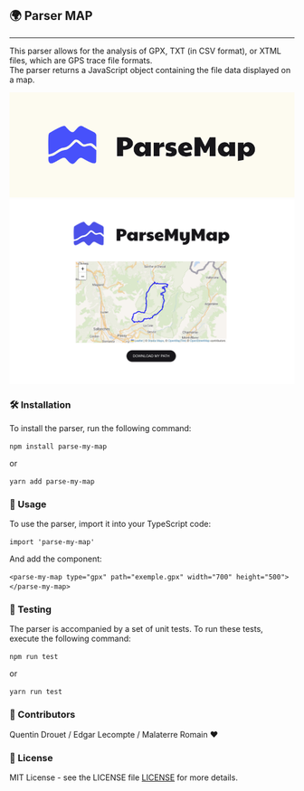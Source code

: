 ## 🌍 Parser MAP

----

This parser allows for the analysis of GPX, TXT (in CSV format), or XTML files, which are GPS trace file formats.  
The parser returns a JavaScript object containing the file data displayed on a map.

![map](src/assets/logo.png) ![interface](src/assets/interface.png)

### 🛠 Installation
To install the parser, run the following command:

``npm install parse-my-map ``  

or  

``yarn add parse-my-map ``


### 🚀 Usage

To use the parser, import it into your TypeScript code:

```import 'parse-my-map' ```

And add the component:  

```<parse-my-map type="gpx" path="exemple.gpx" width="700" height="500"></parse-my-map> ```

### 🧪 Testing
The parser is accompanied by a set of unit tests. To run these tests, execute the following command:

```npm run test ```  

or  

```yarn run test ```

### 💼 Contributors

Quentin Drouet / Edgar Lecompte / Malaterre Romain  ❤️


### 📜 License
MIT License - see the LICENSE file [LICENSE](LICENSE) for more details.
